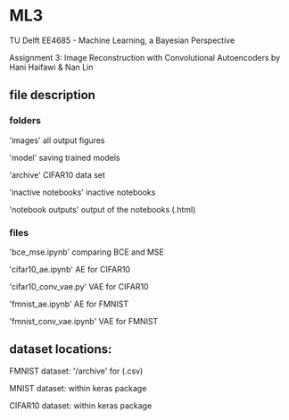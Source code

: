 # ML3

TU Delft
EE4685 - Machine Learning, a Bayesian Perspective

Assignment 3:  Image Reconstruction with Convolutional Autoencoders
by Hani Haifawi & Nan Lin

## file description
### folders
'images' all output figures

'model' saving trained models

'archive' CIFAR10 data set

'inactive notebooks' inactive notebooks

'notebook outputs' output of the notebooks (.html)

### files
'bce_mse.ipynb' comparing BCE and MSE

'cifar10_ae.ipynb' AE for CIFAR10

'cifar10_conv_vae.py' VAE for CIFAR10

'fmnist_ae.ipynb' AE for FMNIST

'fmnist_conv_vae.ipynb' VAE for FMNIST

## dataset locations:
FMNIST dataset: '/archive' for  (.csv)

MNIST dataset: within keras package

CIFAR10 dataset: within keras package
